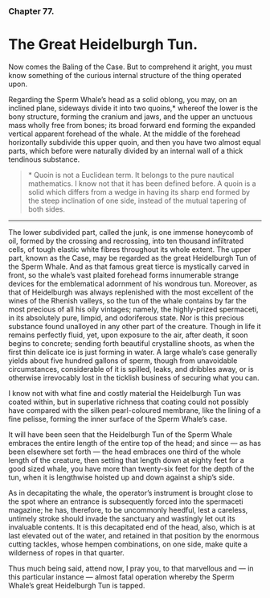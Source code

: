 ### Chapter 77.

# The Great Heidelburgh Tun.

Now comes the Baling of the Case. But to comprehend it aright, you must know
something of the curious internal structure of the thing operated upon.

Regarding the Sperm Whale’s head as a solid oblong, you may, on an inclined
plane, sideways divide it into two quoins,\* whereof the lower is the bony
structure, forming the cranium and jaws, and the upper an unctuous mass wholly
free from bones; its broad forward end forming the expanded vertical apparent
forehead of the whale. At the middle of the forehead horizontally subdivide
this upper quoin, and then you have two almost equal parts, which before were
naturally divided by an internal wall of a thick tendinous substance.

> \* Quoin is not a Euclidean term. It belongs to the pure nautical
> mathematics. I know not that it has been defined before. A quoin is a solid
> which differs from a wedge in having its sharp end formed by the steep
> inclination of one side, instead of the mutual tapering of both sides.

---

The lower subdivided part, called the junk, is one immense honeycomb of oil,
formed by the crossing and recrossing, into ten thousand infiltrated cells, of
tough elastic white fibres throughout its whole extent. The upper part, known
as the Case, may be regarded as the great Heidelburgh Tun of the Sperm Whale.
And as that famous great tierce is mystically carved in front, so the whale’s
vast plaited forehead forms innumerable strange devices for the emblematical
adornment of his wondrous tun. Moreover, as that of Heidelburgh was always
replenished with the most excellent of the wines of the Rhenish valleys, so the
tun of the whale contains by far the most precious of all his oily vintages;
namely, the highly-prized spermaceti, in its absolutely pure, limpid, and
odoriferous state. Nor is this precious substance found unalloyed in any other
part of the creature. Though in life it remains perfectly fluid, yet, upon
exposure to the air, after death, it soon begins to concrete; sending forth
beautiful crystalline shoots, as when the first thin delicate ice is just
forming in water. A large whale’s case generally yields about five hundred
gallons of sperm, though from unavoidable circumstances, considerable of it is
spilled, leaks, and dribbles away, or is otherwise irrevocably lost in the
ticklish business of securing what you can.

I know not with what fine and costly material the Heidelburgh Tun was coated
within, but in superlative richness that coating could not possibly have
compared with the silken pearl-coloured membrane, like the lining of a fine
pelisse, forming the inner surface of the Sperm Whale’s case.

It will have been seen that the Heidelburgh Tun of the Sperm Whale embraces the
entire length of the entire top of the head; and since — as has been elsewhere
set forth — the head embraces one third of the whole length of the creature,
then setting that length down at eighty feet for a good sized whale, you have
more than twenty-six feet for the depth of the tun, when it is lengthwise
hoisted up and down against a ship’s side.

As in decapitating the whale, the operator’s instrument is brought close to the
spot where an entrance is subsequently forced into the spermaceti magazine; he
has, therefore, to be uncommonly heedful, lest a careless, untimely stroke
should invade the sanctuary and wastingly let out its invaluable contents. It
is this decapitated end of the head, also, which is at last elevated out of the
water, and retained in that position by the enormous cutting tackles, whose
hempen combinations, on one side, make quite a wilderness of ropes in that
quarter.

Thus much being said, attend now, I pray you, to that marvellous and — in this
particular instance — almost fatal operation whereby the Sperm Whale’s great
Heidelburgh Tun is tapped.
